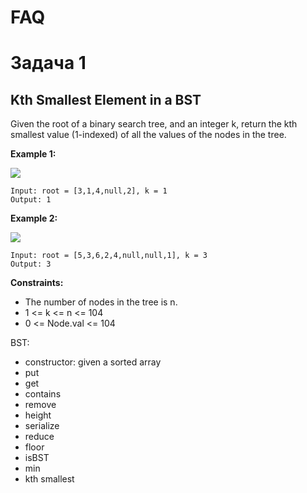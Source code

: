 # FAQ

# Задача 1
## Kth Smallest Element in a BST

Given the root of a binary search tree, and an integer k, return the kth smallest value (1-indexed) of all the values of the nodes in the tree.


**Example 1:**

![](https://assets.leetcode.com/uploads/2021/01/28/kthtree1.jpg)
```
Input: root = [3,1,4,null,2], k = 1
Output: 1
```
**Example 2:**

![](https://assets.leetcode.com/uploads/2021/01/28/kthtree2.jpg)
```
Input: root = [5,3,6,2,4,null,null,1], k = 3
Output: 3
 ```

**Constraints:**

- The number of nodes in the tree is n.
- 1 <= k <= n <= 104
- 0 <= Node.val <= 104

BST: 
- constructor: given a sorted array
- put
- get
- contains
- remove
- height
- serialize
- reduce
- floor
- isBST
- min
- kth smallest